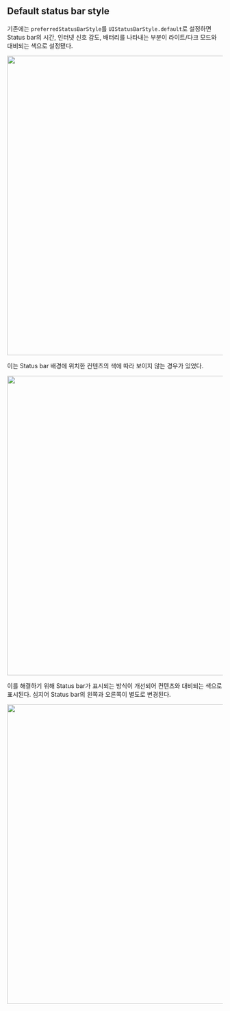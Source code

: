 ## Default status bar style

기존에는 `preferredStatusBarStyle`를 `UIStatusBarStyle.default`로 설정하면 Status bar의 시간, 인터넷 신호 감도, 배터리를 나타내는 부분이 라이트/다크 모드와 대비되는 색으로 설정됐다.

<p align="center">
<img src="https://github.com/anjaeyoung26/GithubActions/assets/61190690/afc53abc-7e92-486e-9d9a-091eb4c83892" width="700">
</p>

이는 Status bar 배경에 위치한 컨텐츠의 색에 따라 보이지 않는 경우가 있었다. 

<p align="center">
<img src="https://github.com/anjaeyoung26/GithubActions/assets/61190690/8e08b681-cfff-4d5c-98bc-9940e52aa5b4" width="700">
</p>

이를 해결하기 위해 Status bar가 표시되는 방식이 개선되어 컨텐츠와 대비되는 색으로 표시된다. 심지어 Status bar의 왼쪽과 오른쪽이 별도로 변경된다.

<p align="center">
<img src="https://github.com/anjaeyoung26/GithubActions/assets/61190690/57e4c0ab-e52e-4692-afe9-76b9eaf11368" width="700">
</p>